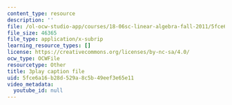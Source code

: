 ```yaml
---
content_type: resource
description: ''
file: /ol-ocw-studio-app/courses/18-06sc-linear-algebra-fall-2011/5fce6a16b28d529a8c5b49eef3e65e11_MsIvs_6vC38.vtt
file_size: 46365
file_type: application/x-subrip
learning_resource_types: []
license: https://creativecommons.org/licenses/by-nc-sa/4.0/
ocw_type: OCWFile
resourcetype: Other
title: 3play caption file
uid: 5fce6a16-b28d-529a-8c5b-49eef3e65e11
video_metadata:
  youtube_id: null
---
```

